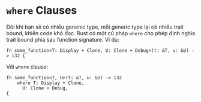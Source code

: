 # `where` Clauses

Đôi khi bạn sẽ có nhiều genenic type, mỗi generic type lại có nhiều trait bound,
khiến code khó đọc. Rust có một cú pháp `where` cho phép định nghĩa trait bound
phía sau function signature. Ví dụ:

```rust,editable
fn some_function<T: Display + Clone, U: Clone + Debug>(t: &T, u: &U) -> i32 {
```

Với `where` clause:

```rust,editable
fn some_function<T, U>(t: &T, u: &U) -> i32
    where T: Display + Clone,
	  U: Clone + Debug,
{
```
